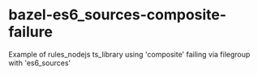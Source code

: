 # bazel-es6_sources-composite-failure
Example of rules_nodejs ts_library using 'composite' failing via filegroup with 'es6_sources'

